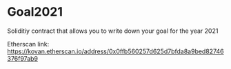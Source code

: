 # Goal2021
Soliditiy contract that allows you to write down your goal for the year 2021

Etherscan link: https://kovan.etherscan.io/address/0x0ffb560257d625d7bfda8a9bed82746376f97ab9
